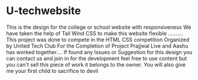# U-techwebsite
This is the design for the college or school website with responsiveness
We have taken the help of Tail Wind CSS to make this website flexible
..........
This project was done to compete in the HTML CSS competition Organized by United Tech Club 
For the Completion of Project Prajjwal Live and Aashu has worked together....
If found any Issues or Suggestion for this design you can contact us and join in for the development feel free to use content but 
you can't sell this piece of work it belongs to the owner.
You will also give me your first child to sacrifice to devil

